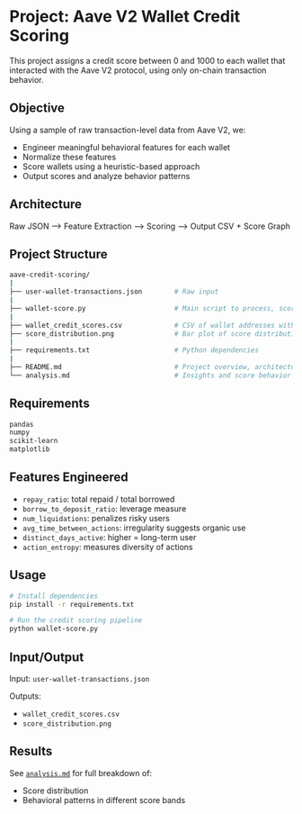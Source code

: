 # Project: Aave V2 Wallet Credit Scoring

This project assigns a credit score between 0 and 1000 to each wallet that interacted with the Aave V2 protocol, using only on-chain transaction behavior.

## Objective

Using a sample of raw transaction-level data from Aave V2, we:

- Engineer meaningful behavioral features for each wallet
- Normalize these features
- Score wallets using a heuristic-based approach
- Output scores and analyze behavior patterns

## Architecture

Raw JSON --> Feature Extraction --> Scoring --> Output CSV + Score Graph

## Project Structure

```bash
aave-credit-scoring/
|
├── user-wallet-transactions.json        # Raw input
|
├── wallet-score.py                      # Main script to process, score, and analyze wallets
|
├── wallet_credit_scores.csv             # CSV of wallet addresses with assigned scores
├── score_distribution.png               # Bar plot of score distribution
|
├── requirements.txt                     # Python dependencies
|
├── README.md                            # Project overview, architecture, and usage
└── analysis.md                          # Insights and score behavior analysis
```

## Requirements

```bash
pandas
numpy
scikit-learn
matplotlib
```

## Features Engineered

- `repay_ratio`: total repaid / total borrowed
- `borrow_to_deposit_ratio`: leverage measure
- `num_liquidations`: penalizes risky users
- `avg_time_between_actions`: irregularity suggests organic use
- `distinct_days_active`: higher = long-term user
- `action_entropy`: measures diversity of actions

## Usage

```bash
# Install dependencies
pip install -r requirements.txt

# Run the credit scoring pipeline
python wallet-score.py
```

## Input/Output

Input: `user-wallet-transactions.json`

Outputs:

- `wallet_credit_scores.csv`
- `score_distribution.png`

## Results

See [`analysis.md`](https://github.com/adnanxsalim/project-wallet-credit-score/blob/main/analysis.md) for full breakdown of:

- Score distribution
- Behavioral patterns in different score bands
